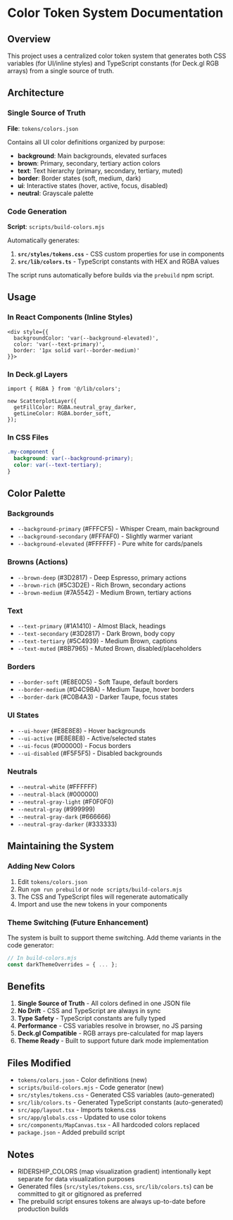 # Color Token System Documentation

## Overview

This project uses a centralized color token system that generates both CSS variables (for UI/inline styles) and TypeScript constants (for Deck.gl RGB arrays) from a single source of truth.

## Architecture

### Single Source of Truth
**File**: `tokens/colors.json`

Contains all UI color definitions organized by purpose:
- **background**: Main backgrounds, elevated surfaces
- **brown**: Primary, secondary, tertiary action colors
- **text**: Text hierarchy (primary, secondary, tertiary, muted)
- **border**: Border states (soft, medium, dark)
- **ui**: Interactive states (hover, active, focus, disabled)
- **neutral**: Grayscale palette

### Code Generation
**Script**: `scripts/build-colors.mjs`

Automatically generates:
1. **`src/styles/tokens.css`** - CSS custom properties for use in components
2. **`src/lib/colors.ts`** - TypeScript constants with HEX and RGBA values

The script runs automatically before builds via the `prebuild` npm script.

## Usage

### In React Components (Inline Styles)
```tsx
<div style={{
  backgroundColor: 'var(--background-elevated)',
  color: 'var(--text-primary)',
  border: '1px solid var(--border-medium)'
}}>
```

### In Deck.gl Layers
```tsx
import { RGBA } from '@/lib/colors';

new ScatterplotLayer({
  getFillColor: RGBA.neutral_gray_darker,
  getLineColor: RGBA.border_soft,
});
```

### In CSS Files
```css
.my-component {
  background: var(--background-primary);
  color: var(--text-tertiary);
}
```

## Color Palette

### Backgrounds
- `--background-primary` (#FFFCF5) - Whisper Cream, main background
- `--background-secondary` (#FFFAF0) - Slightly warmer variant
- `--background-elevated` (#FFFFFF) - Pure white for cards/panels

### Browns (Actions)
- `--brown-deep` (#3D2817) - Deep Espresso, primary actions
- `--brown-rich` (#5C3D2E) - Rich Brown, secondary actions
- `--brown-medium` (#7A5542) - Medium Brown, tertiary actions

### Text
- `--text-primary` (#1A1410) - Almost Black, headings
- `--text-secondary` (#3D2817) - Dark Brown, body copy
- `--text-tertiary` (#5C4939) - Medium Brown, captions
- `--text-muted` (#8B7965) - Muted Brown, disabled/placeholders

### Borders
- `--border-soft` (#E8E0D5) - Soft Taupe, default borders
- `--border-medium` (#D4C9BA) - Medium Taupe, hover borders
- `--border-dark` (#C0B4A3) - Darker Taupe, focus states

### UI States
- `--ui-hover` (#E8E8E8) - Hover backgrounds
- `--ui-active` (#E8E8E8) - Active/selected states
- `--ui-focus` (#000000) - Focus borders
- `--ui-disabled` (#F5F5F5) - Disabled backgrounds

### Neutrals
- `--neutral-white` (#FFFFFF)
- `--neutral-black` (#000000)
- `--neutral-gray-light` (#F0F0F0)
- `--neutral-gray` (#999999)
- `--neutral-gray-dark` (#666666)
- `--neutral-gray-darker` (#333333)

## Maintaining the System

### Adding New Colors
1. Edit `tokens/colors.json`
2. Run `npm run prebuild` or `node scripts/build-colors.mjs`
3. The CSS and TypeScript files will regenerate automatically
4. Import and use the new tokens in your components

### Theme Switching (Future Enhancement)
The system is built to support theme switching. Add theme variants in the code generator:
```javascript
// In build-colors.mjs
const darkThemeOverrides = { ... };
```

## Benefits

1. **Single Source of Truth** - All colors defined in one JSON file
2. **No Drift** - CSS and TypeScript are always in sync
3. **Type Safety** - TypeScript constants are fully typed
4. **Performance** - CSS variables resolve in browser, no JS parsing
5. **Deck.gl Compatible** - RGB arrays pre-calculated for map layers
6. **Theme Ready** - Built to support future dark mode implementation

## Files Modified

- `tokens/colors.json` - Color definitions (new)
- `scripts/build-colors.mjs` - Code generator (new)
- `src/styles/tokens.css` - Generated CSS variables (auto-generated)
- `src/lib/colors.ts` - Generated TypeScript constants (auto-generated)
- `src/app/layout.tsx` - Imports tokens.css
- `src/app/globals.css` - Updated to use color tokens
- `src/components/MapCanvas.tsx` - All hardcoded colors replaced
- `package.json` - Added prebuild script

## Notes

- RIDERSHIP_COLORS (map visualization gradient) intentionally kept separate for data visualization purposes
- Generated files (`src/styles/tokens.css`, `src/lib/colors.ts`) can be committed to git or gitignored as preferred
- The prebuild script ensures tokens are always up-to-date before production builds

